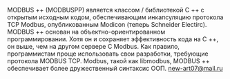 MODBUS ++ (MODBUSPP) является классом / библиотекой C ++ с открытым исходным кодом, обеспечивающим инкапсуляцию протокола TCP Modbus, опубликованным Modicon (теперь Schneider Electirc). MODBUS ++ основан на объектно-ориентированном программировании. Хотя он и сохраняет эффективность кода на C ++, он выше, чем на другом сервере C Modbus. Как правило, программистам проще использовать свои разработки, требующие протокола MODBUS TCP. Modbus, такой как libmodbus, MODBUS ++ обеспечивает более дружественный синтаксис ООП. new-art07@mail.ru
